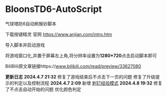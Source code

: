 # BloonsTD6-AutoScript

气球塔防6自动刷猴钞脚本

下载按键精灵 官网 https://www.anjian.com/intro.htm

导入脚本并启动游戏

将游戏窗口化,并置于屏幕左上角,将分辨率设置为**1280*720**点击启动脚本即可

BiliBIili原文章链接https://www.bilibili.com/read/preview/33627080

**更新日志**
**2024.4.7 21:32** 
  修复了游戏结束后不点击下一页的问题
  修复了升级提示的判定以及控制流程
**2024.4.7 2:09** 
  新增 [刺钉经验模式](Beta)
**2024.4.8 19:32** 
  修复了不点击自动开始的问题
  优化颜色判定
